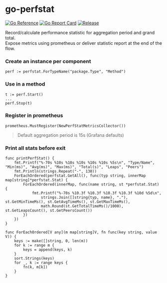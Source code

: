 # go-perfstat

[![Go Reference](https://pkg.go.dev/badge/github.com/go-perfstat/go.svg)](https://pkg.go.dev/github.com/go-perfstat/go)
[![Go Report Card](https://goreportcard.com/badge/github.com/go-perfstat/go)](https://goreportcard.com/report/github.com/go-perfstat/go)
[![Release](https://img.shields.io/github/v/release/go-perfstat/go)](https://github.com/go-perfstat/go/releases)

Record/calculate performance statistic for aggregation period and grand total.  
Expose metrics using prometheus or deliver statistic report at the end of the flow.

### Create an instance per component

    perf := perfstat.ForTypeName("package.Type", "Method")

### Use in a method

    t := perf.Start()
    ...
    perf.Stop(t)


### Register in prometheus

	prometheus.MustRegister(NewPerfStatMetricsCollector())

> Default aggregation period is 15s (Grafana defaults)

### Print all stats before exit

	func printPerfStat() {
		fmt.Printf("%-70s %10s %10s %10s %10s %10s %5s\n", "Type/Name", "Min(ms)", "Avg(ms)", "Max(ms)", "Total(s)", "Leaps", "Peers")
		fmt.Println(strings.Repeat("-", 130))
		ForEachOrdered(perfstat.GetAll(), func(typ string, innerMap map[string]*perfstat.Stat) {
			ForEachOrdered(innerMap, func(name string, st *perfstat.Stat) {
				fmt.Printf("%-70s %10.3f %10.3f %10.3f %10.3f %10d %5d\n",
					strings.Join([]string{typ, name}, "."), st.GetMinTimeMs(), st.GetAvgTimeMs(), st.GetMaxTimeMs(), 
					math.Round(st.GetTotalTimeMs()/1000), st.GetLeapsCount(), st.GetPeersCount())
			})
		})
	}

	func ForEachOrdered[V any](m map[string]V, fn func(key string, value V)) {
		keys := make([]string, 0, len(m))
		for k := range m {
			keys = append(keys, k)
		}
		sort.Strings(keys)
		for _, k := range keys {
			fn(k, m[k])
		}
	}
